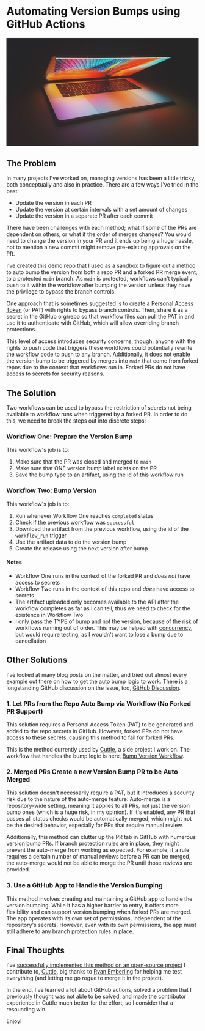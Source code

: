 

# Automating Version Bumps using GitHub Actions

![Half closed macbook pro with an orange, blue and pink wavy background and the keyboard reflecting on the screen. Photo by Eliezer Pujols on Unsplash.](./half-closed-laptop.jpg)

## The Problem

In many projects I've worked on, managing versions has been a little tricky, both conceptually and also in practice. There are a few ways I've tried in the past:

- Update the version in each PR
- Update the version at certain intervals with a set amount of changes
- Update the version in a separate PR after each commit

There have been challenges with each method; what if some of the PRs are dependent on others, or what if the order of merges changes? You would need to change the version in your PR and it ends up being a huge hassle, not to mention a new commit might remove pre-existing approvals on the PR.

I've created this demo repo that I used as a sandbox to figure out a method to auto bump the version from both a repo PR and a forked PR merge event, to a protected `main` branch. As `main` is protected, workflows can't typically push to it within the workflow after bumping the version unless they have the privilege to bypass the branch controls.

One approach that is sometimes suggested is to create a [Personal Access Token](https://docs.github.com/en/authentication/keeping-your-account-and-data-secure/managing-your-personal-access-tokens) (or PAT) with rights to bypass branch controls. Then, share it as a secret in the GitHub org/repo so that workflow files can pull the PAT in and use it to authenticate with GitHub, which will allow overriding branch protections.

This level of access introduces security concerns, though; anyone with the rights to push code that triggers these workflows could potentially rewrite the workflow code to push to any branch. Additionally, it does not enable the version bump to be triggered by merges into `main` that come from forked repos due to the context that workflows run in. Forked PRs do not have access to secrets for security reasons.

## The Solution

Two workflows can be used to bypass the restriction of secrets not being available to workflow runs when triggered by a forked PR. In order to do this, we need to break the steps out into discrete steps:

### Workflow One: Prepare the Version Bump

This workflow's job is to:

1. Make sure that the PR was closed and merged to `main`
2. Make sure that ONE version bump label exists on the PR
3. Save the bump type to an artifact, using the id of this workflow run

### Workflow Two: Bump Version

This workflow's job is to:

1. Run whenever Workflow One reaches `completed` status
2. Check if the previous workflow was `successful`
3. Download the artifact from the previous workflow, using the id of the `workflow_run` trigger
4. Use the artifact data to do the version bump
5. Create the release using the next version after bump

#### Notes

- Workflow One runs in the context of the forked PR and _does not_ have access to secrets
- Workflow Two runs in the context of this repo and _does_ have access to secrets
- The artifact uploaded only becomes available to the API after the workflow completes as far as I can tell, thus we need to check for the existence in Workflow Two
- I only pass the TYPE of bump and not the version, because of the risk of workflows running out of order. This may be helped with [concurrency](https://docs.github.com/en/actions/using-jobs/using-concurrency), but would require testing, as I wouldn't want to lose a bump due to cancellation

## Other Solutions

I've looked at many blog posts on the matter, and tried out almost every example out there on how to get the auto bump logic to work. There is a longstanding GitHub discussion on the issue, too, [GitHub Discussion](https://github.com/orgs/community/discussions/25305).

### 1. Let PRs from the Repo Auto Bump via Workflow (No Forked PR Support)

This solution requires a Personal Access Token (PAT) to be generated and added to the repo secrets in GitHub. However, forked PRs do not have access to these secrets, causing this method to fail for forked PRs.

This is the method currently used by [Cuttle](https://github.com/cuttle-cards/cuttle), a side project I work on. The workflow that handles the bump logic is here, [Bump Version Workflow](https://github.com/cuttle-cards/cuttle/blob/1288fd06235a975e77b9ecc53b728831a30f253f/.github/workflows/bump-version.yml).

### 2. Merged PRs Create a new Version Bump PR to be Auto Merged

This solution doesn't necessarily require a PAT, but it introduces a security risk due to the nature of the auto-merge feature. Auto-merge is a repository-wide setting, meaning it applies to all PRs, not just the version bump ones (which is a huge risk, in my opinion). If it's enabled, any PR that passes all status checks would be automatically merged, which might not be the desired behavior, especially for PRs that require manual review.

Additionally, this method can clutter up the PR tab in GitHub with numerous version bump PRs. If branch protection rules are in place, they might prevent the auto-merge from working as expected. For example, if a rule requires a certain number of manual reviews before a PR can be merged, the auto-merge would not be able to merge the PR until those reviews are provided.

### 3. Use a GitHub App to Handle the Version Bumping

This method involves creating and maintaining a GitHub app to handle the version bumping. While it has a higher barrier to entry, it offers more flexibility and can support version bumping when forked PRs are merged. The app operates with its own set of permissions, independent of the repository's secrets. However, even with its own permissions, the app must still adhere to any branch protection rules in place.

## Final Thoughts

I've [successfully implemented this method on an open-source project](https://github.com/cuttle-cards/cuttle/pull/830) I contribute to, [Cuttle](https://cuttle.cards), big thanks to [Ryan Emberling](https://github.com/itsalaidbacklife) for helping me test everything (and letting me go rogue to merge it in the project).

In the end, I've learned a lot about GitHub actions, solved a problem that I previously thought was not able to be solved, and made the contributor experience in Cuttle much better for the effort, so I consider that a resounding win.

Enjoy!
